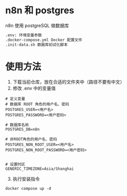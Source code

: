 # n8n 和 postgres

n8n 使用 postgreSQL 做数据库


```markdown
.env: 环境变量参数
.docker-compose.yml Docker 配置文件
.init-data.sh 数据库初试化脚本
```


# 使用方法

1. 下载当前仓库，放在合适的文件夹中（路径不要有中文）
2. 修改 .env 中的变量值
```
# 定义变量
# 数据库 ROOT 角色的用户名、密码
POSTGRES_USER=<用户名>
POSTGRES_PASSWORD=<用户密码>

# 数据库名称
POSTGRES_DB=n8n

# 非ROOT角色的用户名、密码
POSTGRES_NON_ROOT_USER=<用户名>
POSTGRES_NON_ROOT_PASSWORD=<用户密码>


# 设置时区
GENERIC_TIMEZONE=Asia/Shanghai
```

3. 执行安装指令

```
docker compose up -d
```
